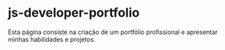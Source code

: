 # js-developer-portfolio
Esta página consiste na criação de um portfólio profissional e apresentar minhas habilidades e projetos.
